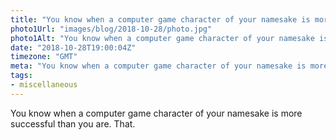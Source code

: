 ```yaml
---
title: "You know when a computer game character of your namesake is more successful than you are. That."
photo1Url: "images/blog/2018-10-28/photo.jpg"
photo1Alt: "You know when a computer game character of your namesake is more successful than you are. That."
date: "2018-10-28T19:00:04Z"
timezone: "GMT"
meta: "You know when a computer game character of your namesake is more successful than you are. That."
tags:
- miscellaneous
---
```

You know when a computer game character of your namesake is more successful than you are. That.
